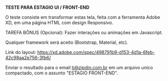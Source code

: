
<b>TESTE PARA ESTAGIO UI / FRONT-END</b>

O teste consiste em transformar estas tela, feita com a ferramenta Adobe XD, em uma página HTML com design Responsivo. 

TAREFA BÔNUS (Opcional): Fazer interações ou animações em Javascript. 

Qualquer framework será aceito (Bootstrap, Material, etc).

Link do layout: <a href="https://xd.adobe.com/spec/498791b9-d153-4d1a-6feb-42c98aa2e756-3fb6/" target="_blank">https://xd.adobe.com/spec/498791b9-d153-4d1a-6feb-42c98aa2e756-3fb6/</a> 

Enviar o resultado para o email <a href="mailto:ti@zipdin.com.br">ti@zipdin.com.br</a> em um arquivo unico compactado, com o assunto "ESTAGIO FRONT-END".
